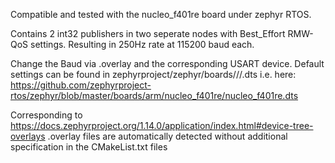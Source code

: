 Compatible and tested with the nucleo_f401re board under zephyr RTOS.

Contains 2 int32 publishers in two seperate nodes with Best_Effort RMW-QoS settings.
Resulting in 250Hz rate at 115200 baud each.

Change the Baud via <boardname>.overlay and the corresponding USART device. Default settings can be found in zephyrproject/zephyr/boards/<arch>/<boardname>/<boardname>.dts
i.e. here: https://github.com/zephyrproject-rtos/zephyr/blob/master/boards/arm/nucleo_f401re/nucleo_f401re.dts

Corresponding to https://docs.zephyrproject.org/1.14.0/application/index.html#device-tree-overlays <boardname>.overlay files are automatically detected without additional specification in the CMakeList.txt files